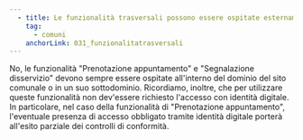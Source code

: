 ```yaml
---
  - title: Le funzionalità trasversali possono essere ospitate esternamente al dominio del sito comunale?
    tag:
      - comuni
    anchorLink: 031_funzionalitatrasversali
---
```


No, le funzionalità "Prenotazione appuntamento" e "Segnalazione disservizio" devono sempre essere ospitate all'interno del dominio del sito comunale o in un suo sottodominio.
Ricordiamo, inoltre, che per utilizzare queste funzionalità non dev'essere richiesto l'accesso con identità digitale.
In particolare, nel caso della funzionalità di "Prenotazione appuntamento", l'eventuale presenza di accesso obbligato tramite identità digitale porterà all'esito parziale dei controlli di conformità.
